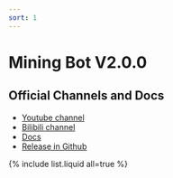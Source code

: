 ```yaml
---
sort: 1
---
```


# Mining Bot V2.0.0

## Official Channels and Docs

- [Youtube channel](https://youtu.be/3VZR9TPbYsE)
- [Bilibili channel](https://www.bilibili.com/video/BV18z4y167ss) 
- [Docs](https://daemon-technologies.github.io/docs/) 
- [Release in Github](https://github.com/Daemon-Technologies/Mining-Bot/releases/tag/2.0.0) 

{% include list.liquid all=true %}
